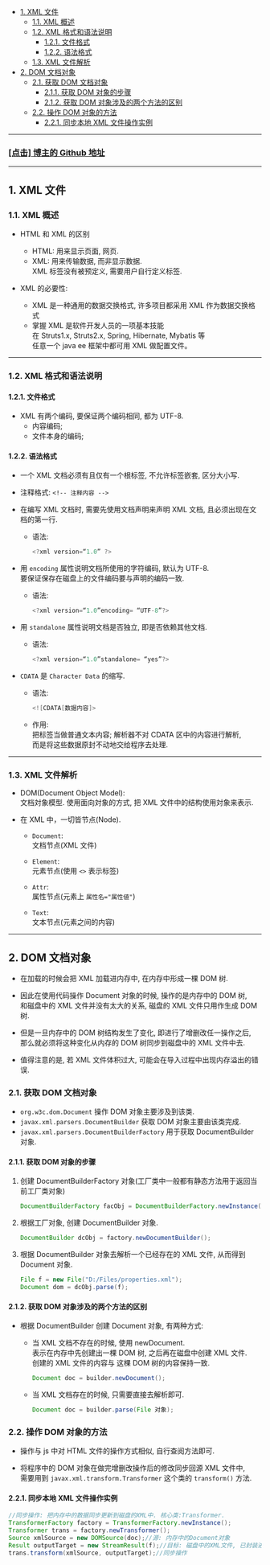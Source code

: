 <!-- TOC -->

- [1. XML 文件](#1-xml-文件)
  - [1.1. XML 概述](#11-xml-概述)
  - [1.2. XML 格式和语法说明](#12-xml-格式和语法说明)
    - [1.2.1. 文件格式](#121-文件格式)
    - [1.2.2. 语法格式](#122-语法格式)
  - [1.3. XML 文件解析](#13-xml-文件解析)
- [2. DOM 文档对象](#2-dom-文档对象)
  - [2.1. 获取 DOM 文档对象](#21-获取-dom-文档对象)
    - [2.1.1. 获取 DOM 对象的步骤](#211-获取-dom-对象的步骤)
    - [2.1.2. 获取 DOM 对象涉及的两个方法的区别](#212-获取-dom-对象涉及的两个方法的区别)
  - [2.2. 操作 DOM 对象的方法](#22-操作-dom-对象的方法)
    - [2.2.1. 同步本地 XML 文件操作实例](#221-同步本地-xml-文件操作实例)

<!-- /TOC -->

****
<a href='https://github.com/leon9dragon'><h3>[点击] 博主的 Github 地址</h3></a>
****

## 1. XML 文件

### 1.1. XML 概述
- HTML 和 XML 的区别
  - HTML: 用来显示页面, 网页.
  - XML: 用来传输数据, 而非显示数据.   
    XML 标签没有被预定义, 需要用户自行定义标签. 

- XML 的必要性:
  - XML 是一种通用的数据交换格式, 许多项目都采用 XML 作为数据交换格式
  - 掌握 XML 是软件开发人员的一项基本技能  
    在 Struts1.x, Struts2.x, Spring, Hibernate, Mybatis 等  
    任意一个 java ee 框架中都可用 XML 做配置文件。


****

### 1.2. XML 格式和语法说明

#### 1.2.1. 文件格式
- XML 有两个编码, 要保证两个编码相同, 都为 UTF-8.
  - 内容编码;
  - 文件本身的编码;


#### 1.2.2. 语法格式
- 一个 XML 文档必须有且仅有一个根标签, 不允许标签嵌套, 区分大小写.  

- 注释格式: `<!-- 注释内容 -->`

- 在编写 XML 文档时, 需要先使用文档声明来声明 XML 文档, 且必须出现在文档的第一行.  
  - 语法:  
    ```java
    <?xml version=“1.0” ?>
    ```

- 用 `encoding` 属性说明文档所使用的字符编码, 默认为 UTF-8.  
  要保证保存在磁盘上的文件编码要与声明的编码一致.  
  - 语法:  
    ```java
    <?xml version=“1.0”encoding= “UTF-8”?>
    ```

- 用 `standalone` 属性说明文档是否独立, 即是否依赖其他文档.  
  - 语法:  
    ```java
    <?xml version=“1.0”standalone= “yes”?>
    ```

- `CDATA` 是 `Character Data` 的缩写.
  - 语法:  
    ```java 
    <![CDATA[数据内容]>
    ```
  
  - 作用:  
    把标签当做普通文本内容; 解析器不对 CDATA 区中的内容进行解析,  
    而是将这些数据原封不动地交给程序去处理.

****

### 1.3. XML 文件解析
- DOM(Document Object Model):  
  文档対象模型. 使用面向対象的方式, 把 XML 文件中的结构使用対象来表示.

- 在 XML 中，一切皆节点(Node).
  - `Document`:  
    文档节点(XML 文件)
  
  - `Element`:  
    元素节点(使用 `<>` 表示标签)
  
  - `Attr`:  
    属性节点(元素上 `属性名="属性値"`)
  
  - `Text`:  
    文本节点(元素之间的内容)

****

## 2. DOM 文档对象
- 在加载的时候会把 XML 加载进内存中, 在内存中形成一棵 DOM 树.

- 因此在使用代码操作 Document 对象的时候, 操作的是内存中的 DOM 树,  
  和磁盘中的 XML 文件并没有太大的关系, 磁盘的 XML 文件只用作生成 DOM 树.

- 但是一旦内存中的 DOM 树结构发生了变化, 即进行了增删改任一操作之后,  
  那么就必须将这种变化从内存的 DOM 树同步到磁盘中的 XML 文件中去.

- 值得注意的是, 若 XML 文件体积过大, 可能会在导入过程中出现内存溢出的错误.

### 2.1. 获取 DOM 文档对象

- `org.w3c.dom.Document` 操作 DOM 对象主要涉及到该类.
- `javax.xml.parsers.DocumentBuilder` 获取 DOM 对象主要由该类完成.
- `javax.xml.parsers.DocumentBuilderFactory` 用于获取 DocumentBuilder 对象.

#### 2.1.1. 获取 DOM 对象的步骤
1) 创建 DocumentBuilderFactory 对象(工厂类中一般都有静态方法用于返回当前工厂类对象)  
    ```java
    DocumentBuilderFactory facObj = DocumentBuilderFactory.newInstance();
    ```

2) 根据工厂对象, 创建 DocumentBuilder 对象.  
    ```java
    DocumentBuilder dcObj = factory.newDocumentBuilder();  
    ```

3) 根据 DocumentBuilder 对象去解析一个已经存在的 XML 文件, 从而得到 Document 对象.
    ```java
    File f = new File("D:/Files/properties.xml");
    Document dom = dcObj.parse(f);
    ```

#### 2.1.2. 获取 DOM 对象涉及的两个方法的区别
- 根据 DocumentBuilder 创建 Document 对象, 有两种方式:  

  - 当 XML 文档不存在的时候, 使用 newDocument.  
    表示在内存中先创建出一棵 DOM 树, 之后再在磁盘中创建 XML 文件.  
    创建的 XML 文件的内容与 这棵 DOM 树的内容保持一致.
      ```java
      Document doc = builder.newDocument();
      ```
  - 当 XML 文档存在的时候, 只需要直接去解析即可.  
      ```java
      Document doc = builder.parse(File 对象);
      ```

### 2.2. 操作 DOM 对象的方法
- 操作与 js 中对 HTML 文件的操作方式相似, 自行查阅方法即可.

- 将程序中的 DOM 对象在做完增删改操作后的修改同步回源 XML 文件中,  
  需要用到 `javax.xml.transform.Transformer` 这个类的 `transform()` 方法.

#### 2.2.1. 同步本地 XML 文件操作实例
```java
//同步操作: 把内存中的数据同步更新到磁盘的XML中. 核心类:Transformer.
TransformerFactory factory = TransformerFactory.newInstance();
Transformer trans = factory.newTransformer();
Source xmlSource = new DOMSource(doc);//源: 内存中的Document对象
Result outputTarget = new StreamResult(f);//目标: 磁盘中的XML文件, 已封装进 File 对象中
trans.transform(xmlSource, outputTarget);//同步操作
```